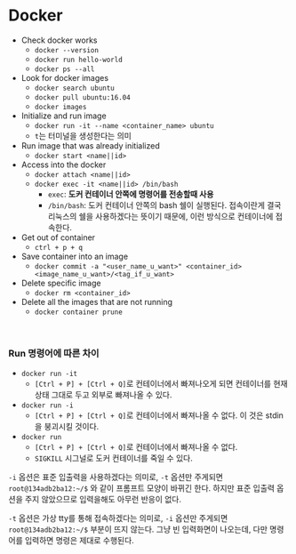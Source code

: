 # Docker

- Check docker works
  - `docker --version`
  - `docker run hello-world`
  - `docker ps --all`
- Look for docker images
  - `docker search ubuntu`
  - `docker pull ubuntu:16.04`
  - `docker images`
- Initialize and run image
  - `docker run -it --name <container_name> ubuntu`
  - `t`는 터미널을 생성한다는 의미
- Run image that was already initialized
  - `docker start <name||id>`
- Access into the docker
  - `docker attach <name||id>`
  - `docker exec -it <name||id> /bin/bash`
    - `exec`: **도커 컨테이너 안쪽에 명령어를 전송할때 사용**
    - `/bin/bash`: 도커 컨테이너 안쪽의 bash 쉘이 실행된다. 접속이란게 결국 리눅스의 쉘을 사용하겠다는 뜻이기 때문에, 이런 방식으로 컨테이너에 접속한다.
- Get out of container
  - `ctrl + p + q`
- Save container into an image
  - `docker commit -a "<user_name_u_want>" <container_id> <image_name_u_want>/<tag_if_u_want>`
- Delete specific image
  - `docker rm <container_id>`
- Delete all the images that are not running
  - `docker container prune`

<br>

### Run 명령어에 따른 차이

- `docker run -it`
  - `[Ctrl + P] + [Ctrl + Q]`로 컨테이너에서 빠져나오게 되면 컨테이너를 현재 상태 그대로 두고 외부로 빠져나올 수 있다.
- `docker run -i`
  - `[Ctrl + P] + [Ctrl + Q]`로 컨테이너에서 빠져나올 수 없다. 이 것은 stdin을 붕괴시킬 것이다.
- `docker run`
  - `[Ctrl + P] + [Ctrl + Q]`로 컨테이너에서 빠져나올 수 없다.
  - `SIGKILL` 시그널로 도커 컨테이너를 죽일 수 있다.

`-i` 옵션은 표준 입출력을 사용하겠다는 의미로, `-t` 옵션만 주게되면 `root@134adb2ba12:~/$` 와 같이 프롬프트 모양이 바뀌긴 한다. 하지만 표준 입출력 옵션을 주지 않았으므로 입력을해도 아무런 반응이 없다.

`-t` 옵션은 가상 tty를 통해 접속하겠다는 의미로, `-i` 옵션만 주게되면 `root@134adb2ba12:~/$` 부분이 뜨지 않는다. 그냥 빈 입력화면이 나오는데, 다만 명령어를 입력하면 명령은 제대로 수행된다.